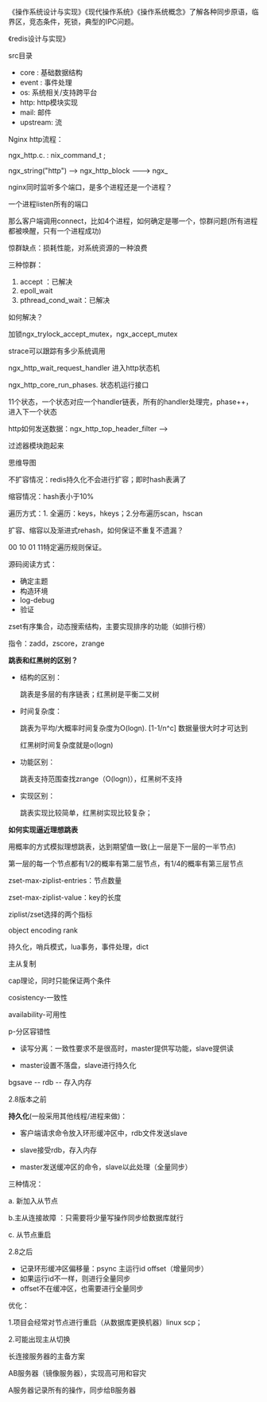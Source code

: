 《操作系统设计与实现》《现代操作系统》《操作系统概念》了解各种同步原语，临界区，竞态条件，死锁，典型的IPC问题。

《redis设计与实现》



src目录

- core : 基础数据结构
- event : 事件处理
- os: 系统相关/支持跨平台
- http: http模块实现
- mail: 邮件
- upstream: 流



Nginx http流程：

ngx_http.c. : nix_command_t ;

ngx_string("http")   --> ngx_http_block ---> ngx_



nginx同时监听多个端口，是多个进程还是一个进程？

一个进程listen所有的端口

那么客户端调用connect，比如4个进程，如何确定是哪一个，惊群问题(所有进程都被唤醒，只有一个进程成功)

惊群缺点：损耗性能，对系统资源的一种浪费



三种惊群：

1. accept ：已解决
2. epoll_wait
3. pthread_cond_wait：已解决



如何解决？

 加锁ngx_trylock_accept_mutex，ngx_accept_mutex



strace可以跟踪有多少系统调用



ngx_http_wait_request_handler 进入http状态机



ngx_http_core_run_phases. 状态机运行接口



11个状态，一个状态对应一个handler链表，所有的handler处理完，phase++，进入下一个状态



http如何发送数据：ngx_http_top_header_filter -->  



过滤器模块跑起来



思维导图



不扩容情况：redis持久化不会进行扩容；即时hash表满了

缩容情况：hash表小于10%



遍历方式：1. 全遍历：keys，hkeys；2.分布遍历scan，hscan



扩容、缩容以及渐进式rehash，如何保证不重复不遗漏？

00 10 01 11特定遍历规则保证。





源码阅读方式：

- 确定主题
- 构造环境
- log-debug
- 验证



zset有序集合，动态搜索结构，主要实现排序的功能（如排行榜）

指令：zadd，zscore，zrange



**跳表和红黑树的区别？**

- 结构的区别：

  跳表是多层的有序链表；红黑树是平衡二叉树

- 时间复杂度：

  跳表为平均/大概率时间复杂度为O(logn). [1-1/n^c] 数据量很大时才可达到

  红黑树时间复杂度就是o(logn)

- 功能区别：

  跳表支持范围查找zrange（O(logn)），红黑树不支持

- 实现区别：

  跳表实现比较简单，红黑树实现比较复杂；



**如何实现逼近理想跳表**

用概率的方式模拟理想跳表，达到期望值一致(上一层是下一层的一半节点)

第一层的每一个节点都有1/2的概率有第二层节点，有1/4的概率有第三层节点



zset-max-ziplist-entries：节点数量

zset-max-ziplist-value：key的长度

ziplist/zset选择的两个指标



object encoding rank





持久化，哨兵模式，lua事务，事件处理，dict



主从复制



cap理论，同时只能保证两个条件

cosistency-一致性

availability-可用性

p-分区容错性



- 读写分离：一致性要求不是很高时，master提供写功能，slave提供读

- master设置不落盘，slave进行持久化

bgsave --  rdb -- 存入内存



2.8版本之前

**持久化**(一般采用其他线程/进程来做)：

- 客户端请求命令放入环形缓冲区中，rdb文件发送slave

- slave接受rdb，存入内存

- master发送缓冲区的命令，slave以此处理（全量同步）

三种情况：

a. 新加入从节点 

b.主从连接故障 ：只需要将少量写操作同步给数据库就行

c. 从节点重启



2.8之后

- 记录环形缓冲区偏移量：psync 主运行id offset（增量同步）
- 如果运行id不一样，则进行全量同步
- offset不在缓冲区，也需要进行全量同步

优化：

1.项目会经常对节点进行重启（从数据库更换机器）linux scp；

2.可能出现主从切换



长连接服务器的主备方案

AB服务器（镜像服务器），实现高可用和容灾

A服务器记录所有的操作，同步给B服务器



























